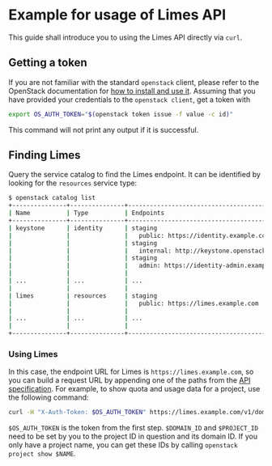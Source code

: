 # Example for usage of Limes API

This guide shall introduce you to using the Limes API directly via `curl`.

## Getting a token

If you are not familiar with the standard `openstack` client, please refer to the OpenStack documentation for [how to
install and use it][os-cli]. Assuming that you have provided your credentials to the `openstack client`, get a token
with

```bash
export OS_AUTH_TOKEN="$(openstack token issue -f value -c id)"
```

This command will not print any output if it is successful.

## Finding Limes

Query the service catalog to find the Limes endpoint. It can be identified by looking for the `resources` service type:

```bash
$ openstack catalog list
+---------------+---------------+--------------------------------------------------------------------------+
| Name          | Type          | Endpoints                                                                |
+---------------+---------------+--------------------------------------------------------------------------+
| keystone      | identity      | staging                                                                  |
|               |               |   public: https://identity.example.com:443/v3                            |
|               |               | staging                                                                  |
|               |               |   internal: http://keystone.openstack.svc.kubernetes.example.com:5000/v3 |
|               |               | staging                                                                  |
|               |               |   admin: https://identity-admin.example.com:443/v3                       |
|               |               |                                                                          |
| ...           | ...           | ...                                                                      |
|               |               |                                                                          |
| limes         | resources     | staging                                                                  |
|               |               |   public: https://limes.example.com                                      |
|               |               |                                                                          |
| ...           | ...           | ...                                                                      |
|               |               |                                                                          |
+---------------+---------------+--------------------------------------------------------------------------+
```

### Using Limes

In this case, the endpoint URL for Limes is `https://limes.example.com`, so you can build a request URL by appending one
of the paths from the [API specification][v1-api]. For example, to show quota and usage data for a project, use the
following command:

```bash
curl -H "X-Auth-Token: $OS_AUTH_TOKEN" https://limes.example.com/v1/domains/$DOMAIN_ID/projects/$PROJECT_ID
```

`$OS_AUTH_TOKEN` is the token from the first step. `$DOMAIN_ID` and `$PROJECT_ID` need to be set by you to the project
ID in question and its domain ID. If you only have a project name, you can get these IDs by calling `openstack project
show $NAME`.

[os-cli]: https://docs.openstack.org/user-guide/cli.html
[v1-api]: ./api-v1-specification.md
